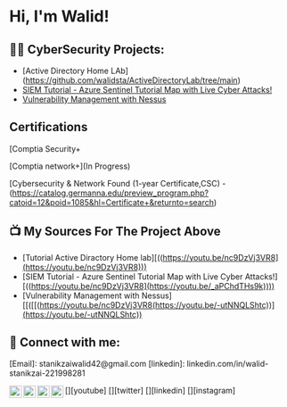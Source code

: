 <h1>Hi, I'm Walid! 
<h2>👨‍💻 CyberSecurity Projects:</h2>


  - [Active Directory Home LAb] (https://github.com/walidsta/ActiveDirectoryLab/tree/main)
  - [SIEM Tutorial - Azure Sentinel Tutorial Map with Live Cyber Attacks!]([https://github.com/joshmadakor1/Algorithms-Practice](https://youtu.be/nc9DzVj3VR8))
  - [Vulnerability Management with Nessus]([https://github.com/joshmadakor1/Algorithms-Practice](https://youtu.be/nc9DzVj3VR8))

<h2> Certifications</h2>
[Comptia Security+

[Comptia network+](In Progress)

[Cybersecurity & Network Found (1-year Certificate,CSC) - (https://catalog.germanna.edu/preview_program.php?catoid=12&poid=1085&hl=Certificate+&returnto=search)




<h2>📺 My Sources For The Project Above</h2>

- [Tutorial Active Diractory Home lab][((https://youtu.be/nc9DzVj3VR8](https://youtu.be/nc9DzVj3VR8)))
- [SIEM Tutorial - Azure Sentinel Tutorial Map with Live Cyber Attacks!][((https://youtu.be/nc9DzVj3VR8](https://youtu.be/_aPChdTHs9k))))
- [Vulnerability Management with Nessus][[([[(https://youtu.be/nc9DzVj3VR8(https://youtu.be/-utNNQLShtc))](https://youtu.be/-utNNQLShtc))

<h2> 🤳 Connect with me:</h2>
[Email]: stanikzaiwalid42@gmail.com
[linkedin]: linkedin.com/in/walid-stanikzai-221998281

[<img align="left" alt="JoshMadakor | YouTube" width="22px" src="https://cdn.jsdelivr.net/npm/simple-icons@v3/icons/youtube.svg" />][youtube]
[<img align="left" alt="JoshMadakor | Twitter" width="22px" src="https://cdn.jsdelivr.net/npm/simple-icons@v3/icons/twitter.svg" />][twitter]
[<img align="left" alt="JoshMadakor | LinkedIn" width="22px" src="https://cdn.jsdelivr.net/npm/simple-icons@v3/icons/linkedin.svg" />][linkedin]
[<img align="left" alt="JoshMadakor | Instagram" width="22px" src="https://cdn.jsdelivr.net/npm/simple-icons@v3/icons/instagram.svg" />][instagram]





<!--
**joshmadakor1/joshmadakor1** is a ✨ _special_ ✨ repository because its `README.md` (this file) appears on your GitHub profile.

Here are some ideas to get you started:

- 🔭 I’m currently working on ...
- 🌱 I’m currently learning ...
- 👯 I’m looking to collaborate on ...
- 🤔 I’m looking for help with ...
- 💬 Ask me about ...
- 📫 How to reach me: ...
- 😄 Pronouns: ...
- ⚡ Fun fact: ...
-->
